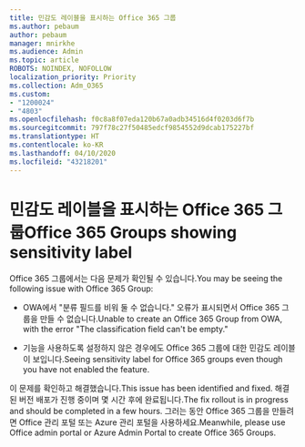 ```yaml
---
title: 민감도 레이블을 표시하는 Office 365 그룹
ms.author: pebaum
author: pebaum
manager: mnirkhe
ms.audience: Admin
ms.topic: article
ROBOTS: NOINDEX, NOFOLLOW
localization_priority: Priority
ms.collection: Adm_O365
ms.custom:
- "1200024"
- "4803"
ms.openlocfilehash: f0c8a8f07eda120b67a0adb34516d4f0203d6f7b
ms.sourcegitcommit: 797f78c27f50485edcf9854552d9dcab175227bf
ms.translationtype: HT
ms.contentlocale: ko-KR
ms.lasthandoff: 04/10/2020
ms.locfileid: "43218201"
---
```

# <a name="office-365-groups-showing-sensitivity-label"></a><span data-ttu-id="a2c6a-102">민감도 레이블을 표시하는 Office 365 그룹</span><span class="sxs-lookup"><span data-stu-id="a2c6a-102">Office 365 Groups showing sensitivity label</span></span>

<span data-ttu-id="a2c6a-103">Office 365 그룹에서는 다음 문제가 확인될 수 있습니다.</span><span class="sxs-lookup"><span data-stu-id="a2c6a-103">You may be seeing the following issue with Office 365 Group:</span></span>

- <span data-ttu-id="a2c6a-104">OWA에서 "분류 필드를 비워 둘 수 없습니다." 오류가 표시되면서 Office 365 그룹을 만들 수 없습니다.</span><span class="sxs-lookup"><span data-stu-id="a2c6a-104">Unable to create an Office 365 Group from OWA, with the error "The classification field can't be empty."</span></span>

- <span data-ttu-id="a2c6a-105">기능을 사용하도록 설정하지 않은 경우에도 Office 365 그룹에 대한 민감도 레이블이 보입니다.</span><span class="sxs-lookup"><span data-stu-id="a2c6a-105">Seeing sensitivity label for Office 365 groups even though you have not enabled the feature.</span></span>

<span data-ttu-id="a2c6a-106">이 문제를 확인하고 해결했습니다.</span><span class="sxs-lookup"><span data-stu-id="a2c6a-106">This issue has been identified and fixed.</span></span> <span data-ttu-id="a2c6a-107">해결된 버전 배포가 진행 중이며 몇 시간 후에 완료됩니다.</span><span class="sxs-lookup"><span data-stu-id="a2c6a-107">The fix rollout is in progress and should be completed in a few hours.</span></span> <span data-ttu-id="a2c6a-108">그러는 동안 Office 365 그룹을 만들려면 Office 관리 포털 또는 Azure 관리 포털을 사용하세요.</span><span class="sxs-lookup"><span data-stu-id="a2c6a-108">Meanwhile, please use Office admin portal or Azure Admin Portal to create Office 365 Groups.</span></span>  
